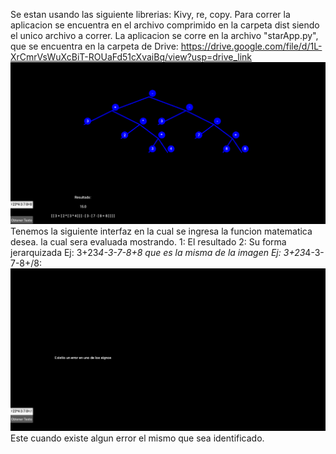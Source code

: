 Se estan usando las siguiente librerias:
    Kivy, re, copy.
Para correr la aplicacion se encuentra en el archivo comprimido en la carpeta  dist siendo el unico archivo a correr.
La aplicacion se corre en la archivo "starApp.py", que se encuentra en la carpeta de Drive: https://drive.google.com/file/d/1L-XrCmrVsWuXcBiT-ROUaFd51cXvaiBq/view?usp=drive_link    
![img_1.png](img_1.png)
Tenemos la siguiente interfaz en la cual se ingresa la funcion matematica desea.
la cual sera evaluada mostrando.
    1: El resultado
    2: Su forma jerarquizada
Ej: 3+23*4-3-7-8+8 que es la misma de la imagen
Ej: 3+23*4-3-7-8+/8:
![img_2.png](img_2.png)
Este cuando existe algun error el mismo que sea identificado.
